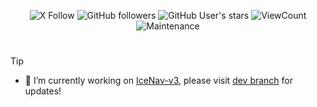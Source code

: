 <div align="center">
<p>
<img src="https://img.shields.io/twitter/follow/nam3ci?style=flat&logo=x" alt="X  Follow" />
<img src="https://img.shields.io/github/followers/jgauchia?style=flat&logo=github" alt="GitHub followers" />
<img src="https://img.shields.io/github/stars/jgauchia?affiliations=OWNER&style=flat&logo=github" alt="GitHub User's stars" />
<img src="https://komarev.com/ghpvc/?username=jgauchia&color=orange" alt="ViewCount" />
<img src="https://img.shields.io/maintenance/yes/2099" alt="Maintenance" />
</p>
</div>

#
>[!TIP]
>- :satellite: I’m currently working on [IceNav-v3](https://github.com/jgauchia/IceNav-v3), please visit [dev branch](https://github.com/jgauchia/IceNav-v3/tree/v.0.1.8_dev) for updates!

#

